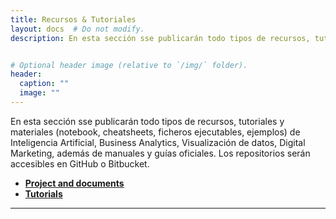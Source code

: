 ```yaml
---
title: Recursos & Tutoriales
layout: docs  # Do not modify.
description: En esta sección sse publicarán todo tipos de recursos, tutoriales y materiales (notebook, cheatsheets, ficheros ejecutables, ejemplos) de Inteligencia Artificial, Business Analytics, Visualización de datos, Digital Marketing.


# Optional header image (relative to `/img/` folder).
header:
  caption: ""
  image: ""
---
```


En esta sección sse publicarán todo tipos de recursos, tutoriales y materiales (notebook, cheatsheets, ficheros ejecutables, ejemplos) de Inteligencia Artificial, Business Analytics, Visualización de datos, Digital Marketing, además de manuales y guías oficiales. Los repositorios serán accesibles en GitHub o Bitbucket.

- **[Project and documents](/projects/)**
- **[Tutorials](../tutorials/)**

***

